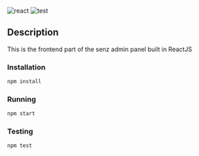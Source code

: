 ![react](https://img.shields.io/badge/react-v16.8.2-brightgreen.svg) ![test](https://img.shields.io/badge/tests-2%20passing-red.svg)
## Description 
This is the frontend part of the senz admin panel built in ReactJS

### Installation
```bash
npm install
```

### Running
```bash
npm start
```
### Testing
```bash
npm test
```

